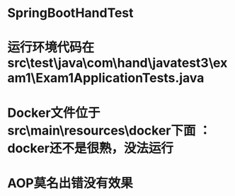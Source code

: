 # SpringBootHandTest

# 运行环境代码在src\test\java\com\hand\javatest3\exam1\Exam1ApplicationTests.java

# Docker文件位于src\main\resources\docker下面 ：docker还不是很熟，没法运行

# AOP莫名出错没有效果
